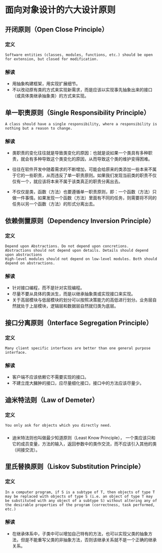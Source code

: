 # 面向对象设计的六大设计原则
## 开闭原则（Open Close Principle）
### 定义
```$xslt
Software entities (classes, modules, functions, etc.) should be open for extension, but closed for modification.
```
### 解读

- 用抽象构建框架，用实现扩展细节。
- 不以改动原有类的方式来实现新需求，而是应该以实现事先抽象出来的接口（或具体类继承抽象类）的方式来实现。

## 单一职责原则（Single Responsibility Principle）
```$xslt
A class should have a single responsibility, where a responsibility is nothing but a reason to change.
```
### 解读

- 类职责的变化往往就是导致类变化的原因：也就是说如果一个类具有多种职责，就会有多种导致这个类变化的原因，从而导致这个类的维护变得困难。

- 往往在软件开发中随着需求的不断增加，可能会给原来的类添加一些本来不属于它的一些职责，从而违反了单一职责原则。如果我们发现当前类的职责不仅仅有一个，就应该将本来不属于该类真正的职责分离出去。

- 不仅仅是类，函数（方法）也要遵循单一职责原则，即：一个函数（方法）只做一件事情。如果发现一个函数（方法）里面有不同的任务，则需要将不同的任务以另一个函数（方法）的形式分离出去。

## 依赖倒置原则（Dependency Inversion Principle）
### 定义
```$xslt
Depend upon Abstractions. Do not depend upon concretions.
Abstractions should not depend upon details. Details should depend upon abstractions
High-level modules should not depend on low-level modules. Both should depend on abstractions.
```
### 解读

- 针对接口编程，而不是针对实现编程。
- 尽量不要从具体的类派生，而是以继承抽象类或实现接口来实现。
- 关于高层模块与低层模块的划分可以按照决策能力的高低进行划分。业务层自然就处于上层模块，逻辑层和数据层自然就归类为底层。

## 接口分离原则（Interface Segregation Principle）
### 定义
```text
Many client specific interfaces are better than one general purpose interface.
```
### 解读

- 客户端不应该依赖它不需要实现的接口。
- 不建立庞大臃肿的接口，应尽量细化接口，接口中的方法应该尽量少。
## 迪米特法则（Law of Demeter）
### 定义
```text
You only ask for objects which you directly need.
```
###

- 迪米特法则也叫做最少知道原则（Least Know Principle）， 一个类应该只和它的成员变量，方法的输入，返回参数中的类作交流，而不应该引入其他的类（间接交流）。

## 里氏替换原则（Liskov Substitution Principle）
### 定义
```text
In a computer program, if S is a subtype of T, then objects of type T may be replaced with objects of type S (i.e. an object of type T may be substituted with any object of a subtype S) without altering any of the desirable properties of the program (correctness, task performed, etc.)
```
### 解读

- 在继承体系中，子类中可以增加自己特有的方法，也可以实现父类的抽象方法，但是不能重写父类的非抽象方法，否则该继承关系就不是一个正确的继承关系。